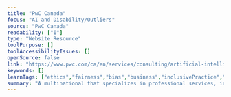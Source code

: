 ```yaml
---
title: "PwC Canada"
focus: "AI and Disability/Outliers"
source: "PwC Canada"
readability: ["I"]
type: "Website Resource"
toolPurpose: []
toolAccessibilityIssues: []
openSource: false
link: "https://www.pwc.com/ca/en/services/consulting/artificial-intelligence.html"
keywords: []
learnTags: ["ethics","fairness","bias","business","inclusivePractice","canadianLandscape"]
summary: "A multinational that specializes in professional services, including AI integration. "
---
```


